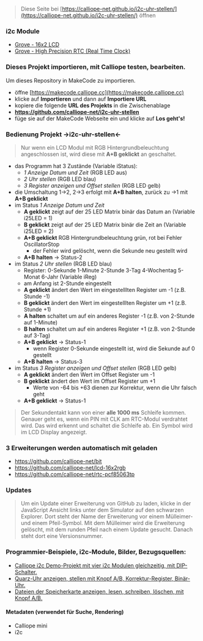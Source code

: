 
> Diese Seite bei [https://calliope-net.github.io/i2c-uhr-stellen/](https://calliope-net.github.io/i2c-uhr-stellen/) öffnen

### i2c Module

* [Grove - 16x2 LCD](https://wiki.seeedstudio.com/Grove-16x2_LCD_Series/)
* [Grove - High Precision RTC (Real Time Clock)](https://wiki.seeedstudio.com/Grove_High_Precision_RTC/)
<!--
![](https://files.seeedstudio.com/wiki/Grove-16x2_LCD_Series/img/main.jpg)
![](https://files.seeedstudio.com/wiki/Grove-High_Precision_RTC/img/Grove-High_Precision_RTC.jpg)
-->

### Dieses Projekt importieren, mit Calliope testen, bearbeiten.

Um dieses Repository in MakeCode zu importieren.

* öffne [https://makecode.calliope.cc](https://makecode.calliope.cc)
* klicke auf **Importieren** und dann auf **Importiere URL**
* kopiere die folgende **URL des Projekts** in die Zwischenablage
* **https://github.com/calliope-net/i2c-uhr-stellen**
* füge sie auf der MakeCode Webseite ein und klicke auf **Los geht's!**

### Bedienung Projekt →i2c-uhr-stellen←

> Nur wenn ein LCD Modul mit RGB Hintergrundbeleuchtung angeschlossen ist, wird diese mit **A+B geklickt** an geschaltet.

* das Programm hat 3 Zustände (Variable iStatus):
  * *1 Anzeige Datum und Zeit* (RGB LED aus)
  * *2 Uhr stellen* (RGB LED blau)
  * *3 Register anzeigen und Offset stellen* (RGB LED gelb)
* die Umschaltung 1→2, 2→3 erfolgt mit **A+B halten**, zurück zu →1 mit **A+B geklickt**
* im Status *1 Anzeige Datum und Zeit*
  * **A geklickt** zeigt auf der 25 LED Matrix binär das Datum an (Variable i25LED = 1)
  * **B geklickt** zeigt auf der 25 LED Matrix binär die Zeit an (Variable i25LED = 2)
  * **A+B geklickt** RGB Hintergrundbeleuchtung grün, rot bei Fehler OscillatorStop
    * der Fehler wird gelöscht, wenn die Sekunde neu gestellt wird
  * **A+B halten** → Status-2
* im Status *2 Uhr stellen* (RGB LED blau)
  * Register: 0-Sekunde 1-Minute 2-Stunde 3-Tag 4-Wochentag 5-Monat 6-Jahr (Variable iReg)
  * am Anfang ist 2-Stunde eingestellt
  * **A geklickt** ändert den Wert im eingestelllten Register um -1 (z.B. Stunde -1)
  * **B geklickt** ändert den Wert im eingestelllten Register um +1 (z.B. Stunde +1)
  * **A halten** schaltet um auf ein anderes Register -1 (z.B. von 2-Stunde auf 1-Minute)
  * **B halten** schaltet um auf ein anderes Register +1 (z.B. von 2-Stunde auf 3-Tag)
  * **A+B geklickt** → Status-1
    * wenn Register 0-Sekunde eingestellt ist, wird die Sekunde auf 0 gestellt
  * **A+B halten**   → Status-3
* im Status *3 Register anzeigen und Offset stellen* (RGB LED gelb)
  * **A geklickt** ändert den Wert im Offset Register um -1
  * **B geklickt** ändert den Wert im Offset Register um +1
    * Werte von -64 bis +63 dienen zur Korrektur, wenn die Uhr falsch geht
  * **A+B geklickt** → Status-1

> Der Sekundentakt kann von einer **alle 1000 ms** Schleife kommen.
> Genauer geht es, wenn ein PIN mit CLK am RTC-Modul verdrahtet wird.
> Das wird erkennt und schaltet die Schleife ab. Ein Symbol wird im LCD Display angezeigt.

### 3 Erweiterungen werden automatisch mit geladen

* https://github.com/calliope-net/bit
* https://github.com/calliope-net/lcd-16x2rgb
* https://github.com/calliope-net/rtc-pcf85063tp

### Updates

> Um ein Update einer Erweiterung von GitHub zu laden, klicke in der JavaScript Ansicht
> links unter dem Simulator auf den schwarzen Explorer. Dort steht der Name der Erweiterung
> vor einem Mülleimer- und einem Pfeil-Symbol. Mit dem Mülleimer wird die Erweiterung gelöscht,
> mit dem runden Pfeil nach einem Update gesucht. Danach steht dort eine Versionsnummer.

### Programmier-Beispiele, i2c-Module, Bilder, Bezugsquellen:
* [Calliope i2c Demo-Projekt mit vier i2c Modulen gleichzeitig, mit DIP-Schalter.](https://calliope-net.github.io/i2c-test/)
* [Quarz-Uhr anzeigen, stellen mit Knopf A/B, Korrektur-Register, Binär-Uhr.](https://calliope-net.github.io/i2c-uhr-stellen/)
* [Dateien der Speicherkarte anzeigen, lesen, schreiben, löschen, mit Knopf A/B.](https://calliope-net.github.io/i2c-speicherkarte-verwalten/)

#### Metadaten (verwendet für Suche, Rendering)

* Calliope mini
* i2c
